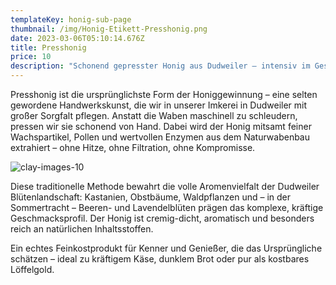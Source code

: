 ```yaml
---
templateKey: honig-sub-page
thumbnail: /img/Honig-Etikett-Presshonig.png
date: 2023-03-06T05:10:14.676Z
title: Presshonig
price: 10
description: "Schonend gepresster Honig aus Dudweiler – intensiv im Geschmack, naturbelassen in seiner Struktur."
---
```



Presshonig ist die ursprünglichste Form der Honiggewinnung – eine selten gewordene Handwerkskunst, die wir in unserer Imkerei in Dudweiler mit großer Sorgfalt pflegen. Anstatt die Waben maschinell zu schleudern, pressen wir sie schonend von Hand. Dabei wird der Honig mitsamt feiner Wachspartikel, Pollen und wertvollen Enzymen aus dem Naturwabenbau extrahiert – ohne Hitze, ohne Filtration, ohne Kompromisse.

![clay-images-10](/img/Honig-Etikett-Presshonig.png)

Diese traditionelle Methode bewahrt die volle Aromenvielfalt der Dudweiler Blütenlandschaft: Kastanien, Obstbäume, Waldpflanzen und – in der Sommertracht – Beeren- und Lavendelblüten prägen das komplexe, kräftige Geschmacksprofil. Der Honig ist cremig-dicht, aromatisch und besonders reich an natürlichen Inhaltsstoffen.

Ein echtes Feinkostprodukt für Kenner und Genießer, die das Ursprüngliche schätzen – ideal zu kräftigem Käse, dunklem Brot oder pur als kostbares Löffelgold.



